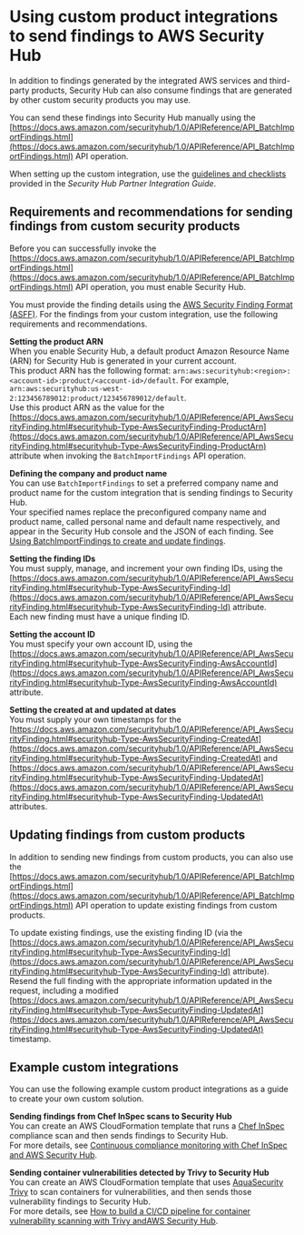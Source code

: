 # Using custom product integrations to send findings to AWS Security Hub<a name="securityhub-custom-providers"></a>

In addition to findings generated by the integrated AWS services and third\-party products, Security Hub can also consume findings that are generated by other custom security products you may use\.

You can send these findings into Security Hub manually using the [https://docs.aws.amazon.com/securityhub/1.0/APIReference/API_BatchImportFindings.html](https://docs.aws.amazon.com/securityhub/1.0/APIReference/API_BatchImportFindings.html) API operation\.

When setting up the custom integration, use the [guidelines and checklists](https://docs.aws.amazon.com/securityhub/latest/partnerguide/integration-guidelines-checklists.html) provided in the *Security Hub Partner Integration Guide*\.

## Requirements and recommendations for sending findings from custom security products<a name="securityhub-custom-providers-bfi-reqs"></a>

Before you can successfully invoke the [https://docs.aws.amazon.com/securityhub/1.0/APIReference/API_BatchImportFindings.html](https://docs.aws.amazon.com/securityhub/1.0/APIReference/API_BatchImportFindings.html) API operation, you must enable Security Hub\.

You must provide the finding details using the [AWS Security Finding Format \(ASFF\)](securityhub-findings-format.md)\. For the findings from your custom integration, use the following requirements and recommendations\.

**Setting the product ARN**  
When you enable Security Hub, a default product Amazon Resource Name \(ARN\) for Security Hub is generated in your current account\.  
This product ARN has the following format: `arn:aws:securityhub:<region>:<account-id>:product/<account-id>/default`\. For example, `arn:aws:securityhub:us-west-2:123456789012:product/123456789012/default`\.  
Use this product ARN as the value for the [https://docs.aws.amazon.com/securityhub/1.0/APIReference/API_AwsSecurityFinding.html#securityhub-Type-AwsSecurityFinding-ProductArn](https://docs.aws.amazon.com/securityhub/1.0/APIReference/API_AwsSecurityFinding.html#securityhub-Type-AwsSecurityFinding-ProductArn) attribute when invoking the `BatchImportFindings` API operation\.

**Defining the company and product name**  
You can use `BatchImportFindings` to set a preferred company name and product name for the custom integration that is sending findings to Security Hub\.   
Your specified names replace the preconfigured company name and product name, called personal name and default name respectively, and appear in the Security Hub console and the JSON of each finding\. See [Using BatchImportFindings to create and update findings](finding-update-batchimportfindings.md)\.

**Setting the finding IDs**  
You must supply, manage, and increment your own finding IDs, using the [https://docs.aws.amazon.com/securityhub/1.0/APIReference/API_AwsSecurityFinding.html#securityhub-Type-AwsSecurityFinding-Id](https://docs.aws.amazon.com/securityhub/1.0/APIReference/API_AwsSecurityFinding.html#securityhub-Type-AwsSecurityFinding-Id) attribute\.  
Each new finding must have a unique finding ID\.

**Setting the account ID**  
You must specify your own account ID, using the [https://docs.aws.amazon.com/securityhub/1.0/APIReference/API_AwsSecurityFinding.html#securityhub-Type-AwsSecurityFinding-AwsAccountId](https://docs.aws.amazon.com/securityhub/1.0/APIReference/API_AwsSecurityFinding.html#securityhub-Type-AwsSecurityFinding-AwsAccountId) attribute\.

**Setting the created at and updated at dates**  
You must supply your own timestamps for the [https://docs.aws.amazon.com/securityhub/1.0/APIReference/API_AwsSecurityFinding.html#securityhub-Type-AwsSecurityFinding-CreatedAt](https://docs.aws.amazon.com/securityhub/1.0/APIReference/API_AwsSecurityFinding.html#securityhub-Type-AwsSecurityFinding-CreatedAt) and [https://docs.aws.amazon.com/securityhub/1.0/APIReference/API_AwsSecurityFinding.html#securityhub-Type-AwsSecurityFinding-UpdatedAt](https://docs.aws.amazon.com/securityhub/1.0/APIReference/API_AwsSecurityFinding.html#securityhub-Type-AwsSecurityFinding-UpdatedAt) attributes\.

## Updating findings from custom products<a name="securityhub-custom-providers-update-findings"></a>

In addition to sending new findings from custom products, you can also use the [https://docs.aws.amazon.com/securityhub/1.0/APIReference/API_BatchImportFindings.html](https://docs.aws.amazon.com/securityhub/1.0/APIReference/API_BatchImportFindings.html) API operation to update existing findings from custom products\.

To update existing findings, use the existing finding ID \(via the [https://docs.aws.amazon.com/securityhub/1.0/APIReference/API_AwsSecurityFinding.html#securityhub-Type-AwsSecurityFinding-Id](https://docs.aws.amazon.com/securityhub/1.0/APIReference/API_AwsSecurityFinding.html#securityhub-Type-AwsSecurityFinding-Id) attribute\)\. Resend the full finding with the appropriate information updated in the request, including a modified [https://docs.aws.amazon.com/securityhub/1.0/APIReference/API_AwsSecurityFinding.html#securityhub-Type-AwsSecurityFinding-UpdatedAt](https://docs.aws.amazon.com/securityhub/1.0/APIReference/API_AwsSecurityFinding.html#securityhub-Type-AwsSecurityFinding-UpdatedAt) timestamp\.

## Example custom integrations<a name="securityhub-custom-providers-examples"></a>

You can use the following example custom product integrations as a guide to create your own custom solution\.

**Sending findings from Chef InSpec scans to Security Hub**  
You can create an AWS CloudFormation template that runs a [Chef InSpec](https://www.chef.io/products/chef-inspec/) compliance scan and then sends findings to Security Hub\.  
For more details, see [Continuous compliance monitoring with Chef InSpec and AWS Security Hub](http://aws.amazon.com/blogs/security/continuous-compliance-monitoring-with-chef-inspec-and-aws-security-hub/)\.

**Sending container vulnerabilities detected by Trivy to Security Hub**  
You can create an AWS CloudFormation template that uses [AquaSecurity Trivy](https://github.com/aquasecurity/trivy) to scan containers for vulnerabilities, and then sends those vulnerability findings to Security Hub\.  
For more details, see [How to build a CI/CD pipeline for container vulnerability scanning with Trivy andAWS Security Hub](http://aws.amazon.com/blogs/security/how-to-build-ci-cd-pipeline-container-vulnerability-scanning-trivy-and-aws-security-hub/)\.